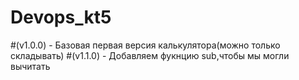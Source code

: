 # Devops_kt5
#(v1.0.0) - Базовая первая версия калькулятора(можно только складывать)
#(v1.1.0) - Добавляем фукнцию sub,чтобы мы могли вычитать
